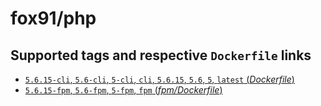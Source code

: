 # fox91/php

## Supported tags and respective `Dockerfile` links

-	[`5.6.15-cli`, `5.6-cli`, `5-cli`, `cli`, `5.6.15`, `5.6`, `5`, `latest` (*Dockerfile*)](https://github.com/fox91/docker-php/blob/master/Dockerfile)
-	[`5.6.15-fpm`, `5.6-fpm`, `5-fpm`, `fpm` (*fpm/Dockerfile*)](https://github.com/fox91/docker-php/blob/master/fpm/Dockerfile)

